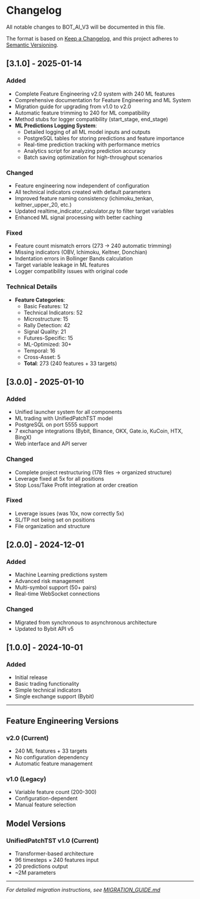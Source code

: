 # Changelog

All notable changes to BOT_AI_V3 will be documented in this file.

The format is based on [Keep a Changelog](https://keepachangelog.com/en/1.0.0/),
and this project adheres to [Semantic Versioning](https://semver.org/spec/v2.0.0.html).

## [3.1.0] - 2025-01-14

### Added

- Complete Feature Engineering v2.0 system with 240 ML features
- Comprehensive documentation for Feature Engineering and ML System
- Migration guide for upgrading from v1.0 to v2.0
- Automatic feature trimming to 240 for ML compatibility
- Method stubs for logger compatibility (start_stage, end_stage)
- **ML Predictions Logging System**:
  - Detailed logging of all ML model inputs and outputs
  - PostgreSQL tables for storing predictions and feature importance
  - Real-time prediction tracking with performance metrics
  - Analytics script for analyzing prediction accuracy
  - Batch saving optimization for high-throughput scenarios

### Changed

- Feature engineering now independent of configuration
- All technical indicators created with default parameters
- Improved feature naming consistency (ichimoku_tenkan, keltner_upper_20, etc.)
- Updated realtime_indicator_calculator.py to filter target variables
- Enhanced ML signal processing with better caching

### Fixed

- Feature count mismatch errors (273 → 240 automatic trimming)
- Missing indicators (OBV, Ichimoku, Keltner, Donchian)
- Indentation errors in Bollinger Bands calculation
- Target variable leakage in ML features
- Logger compatibility issues with original code

### Technical Details

- **Feature Categories**:
  - Basic Features: 12
  - Technical Indicators: 52
  - Microstructure: 15
  - Rally Detection: 42
  - Signal Quality: 21
  - Futures-Specific: 15
  - ML-Optimized: 30+
  - Temporal: 16
  - Cross-Asset: 5
  - **Total**: 273 (240 features + 33 targets)

## [3.0.0] - 2025-01-10

### Added

- Unified launcher system for all components
- ML trading with UnifiedPatchTST model
- PostgreSQL on port 5555 support
- 7 exchange integrations (Bybit, Binance, OKX, Gate.io, KuCoin, HTX, BingX)
- Web interface and API server

### Changed

- Complete project restructuring (178 files → organized structure)
- Leverage fixed at 5x for all positions
- Stop Loss/Take Profit integration at order creation

### Fixed

- Leverage issues (was 10x, now correctly 5x)
- SL/TP not being set on positions
- File organization and structure

## [2.0.0] - 2024-12-01

### Added

- Machine Learning predictions system
- Advanced risk management
- Multi-symbol support (50+ pairs)
- Real-time WebSocket connections

### Changed

- Migrated from synchronous to asynchronous architecture
- Updated to Bybit API v5

## [1.0.0] - 2024-10-01

### Added

- Initial release
- Basic trading functionality
- Simple technical indicators
- Single exchange support (Bybit)

---

## Feature Engineering Versions

### v2.0 (Current)

- 240 ML features + 33 targets
- No configuration dependency
- Automatic feature management

### v1.0 (Legacy)

- Variable feature count (200-300)
- Configuration-dependent
- Manual feature selection

## Model Versions

### UnifiedPatchTST v1.0 (Current)

- Transformer-based architecture
- 96 timesteps × 240 features input
- 20 predictions output
- ~2M parameters

---

*For detailed migration instructions, see [MIGRATION_GUIDE.md](docs/MIGRATION_GUIDE.md)*
